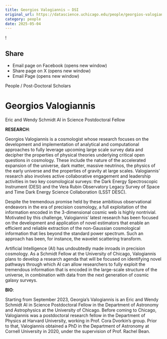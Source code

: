```yaml
---
title: Georgios Valogiannis – DSI
original_url: https://datascience.uchicago.edu/people/georgios-valogiannis
category: people
date: 2025-05-04
---
```


<!-- Table-like structure detected -->

!

## Share

* Email page on Facebook (opens new window)
* Share page on X (opens new window)
* Email Page (opens new window)

<!-- Table-like structure detected -->

People / Post-Doctoral Scholars

# Georgios Valogiannis

Eric and Wendy Schmidt AI in Science Postdoctoral Fellow

**RESEARCH**:

Georgios Valogiannis is a cosmologist whose research focuses on the development and implementation of analytical and computational approaches to fully leverage upcoming large scale survey data and decipher the properties of physical theories underlying critical open questions in cosmology. These include the nature of the accelerated expansion of the universe, dark matter, massive neutrinos, the physics of the early universe and the properties of gravity at large scales. Valogiannis’ research also involves active collaborative engagement and leadership activities in two key cosmological surveys: the Dark Energy Spectroscopic Instrument (DESI) and the Vera Rubin Observatory Legacy Survey of Space and Time Dark Energy Science Collaboration (LSST DESC).

Despite the tremendous promise held by these ambitious observational endeavors in the era of precision cosmology, a full exploitation of the information encoded in the 3-dimensional cosmic web is highly nontrivial. Motivated by this challenge, Valogiannis’ latest research has been focused on the development and application of novel estimators that enable an efficient and reliable extraction of the non-Gaussian cosmological information that lies beyond the standard power spectrum. Such an approach has been, for instance, the wavelet scattering transform.

Artificial Intelligence (AI) has undoubtedly made inroads in precision cosmology. As a Schmidt Fellow at the University of Chicago, Valogiannis plans to develop a research agenda that will be focused on identifying novel pathways through which AI can allow researchers to fully exploit the tremendous information that is encoded in the large-scale structure of the universe, in combination with data from the next generation of cosmic galaxy surveys.

**BIO**:

Starting from September 2023, Georgia’s Valogiannis is an Eric and Wendy Schmidt AI in Science Postdoctoral Fellow in the Department of Astronomy and Astrophysics at the University of Chicago. Before coming to Chicago, Valogiannis was a postdoctoral research fellow in the Department of Physics at Harvard University, working in Prof. Cora Dvorkin’s group. Prior to that, Valogiannis obtained a PhD in the Department of Astronomy at Cornell University in 2020, under the supervision of Prof. Rachel Bean.